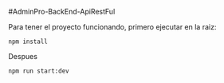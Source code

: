 #AdminPro-BackEnd-ApiRestFul

Para tener el proyecto funcionando, primero ejecutar en la raiz:
```
npm install

```
Despues
```
npm run start:dev

```
